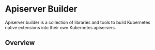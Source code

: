 # Apiserver Builder

Apiserver builder is a collection of libraries and tools to
build Kubernetes native extensions into their own
Kubernetes apiservers.

## Overview


